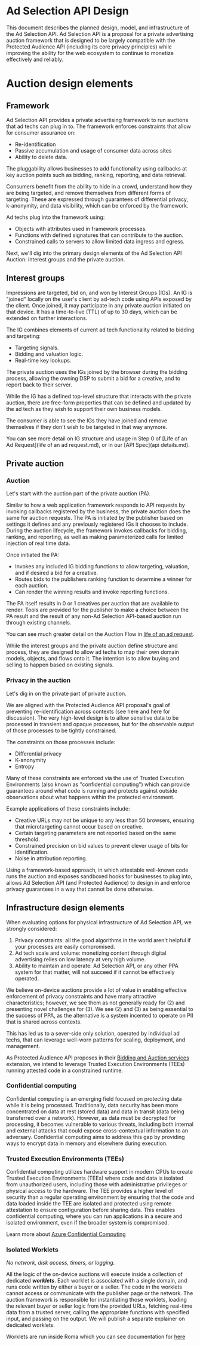 # Ad Selection API Design

This document describes the planned design, model, and infrastructure of the Ad Selection API. Ad Selection API is a proposal for a private advertising auction framework that is designed to be largely compatible with the Protected Audience API (including its core privacy principles) while improving the ability for the web ecosystem to continue to monetize effectively and reliably.

# Auction design elements
## Framework

Ad Selection API provides a private advertising framework to run auctions that ad techs can plug in to. The framework enforces constraints that allow for consumer assurance on:
- Re-identification
- Passive accumulation and usage of consumer data across sites
- Ability to delete data.

The pluggability allows businesses to add functionality using callbacks at key auction points such as bidding, ranking, reporting, and data retrieval.

Consumers benefit from the ability to hide in a crowd, understand how they are being targeted, and remove themselves from different forms of targeting. These are expressed through guarantees of differential privacy, k-anonymity, and data visibility, which can be enforced by the framework.

Ad techs plug into the framework using:
- Objects with attributes used in framework processes.
- Functions with defined signatures that can contribute to the auction.
- Constrained calls to servers to allow limited data ingress and egress.

Next, we'll dig into the primary design elements of the Ad Selection API Auction: interest groups and the private auction.

## Interest groups

Impressions are targeted, bid on, and won by Interest Groups (IGs). An IG is "joined" locally on the user's client by ad-tech code using APIs exposed by the client. Once joined, it may participate in any private auction initiated on that device. It has a time-to-live (TTL) of up to 30 days, which can be extended on further interactions.

The IG combines elements of current ad tech functionality related to bidding and targeting:
- Targeting signals.
- Bidding and valuation logic.
- Real-time key lookups.

The private auction uses the IGs joined by the browser during the bidding process, allowing the owning DSP to submit a bid for a creative, and to report back to their server.

While the IG has a defined top-level structure that interacts with the private auction, there are free-form properties that can be defined and updated by the ad tech as they wish to support their own business models.

The consumer is able to see the IGs they have joined and remove themselves if they don't wish to be targeted in that way anymore.

You can see more detail on IG structure and usage in Step 0 of [Life of an Ad Request](life of an ad request.md), or in our [API Spec](api details.md).


## Private auction
### Auction

Let's start with the auction part of the private auction (PA).

Similar to how a web application framework responds to API requests by invoking callbacks registered by the business, the private auction does the same for auction requests. The PA is initiated by the publisher based on settings it defines and any previously registered IGs it chooses to include. During the auction lifecycle, the framework invokes callbacks for bidding, ranking, and reporting, as well as making parameterized calls for limited injection of real time data.

Once initiated the PA:
- Invokes any included IG bidding functions to allow targeting, valuation, and if desired a bid for a creative.
- Routes bids to the publishers ranking function to determine a winner for each auction.
- Can render the winning results and invoke reporting functions.

The PA itself results in 0 or 1 creatives per auction that are available to render. Tools are provided for the publisher to make a choice between the PA result and the result of any non-Ad Selection API-based auction run through existing channels.

You can see much greater detail on the Auction Flow in [life of an ad request](Life%20of%20an%20Ad%20request.md).

While the interest groups and the private auction define structure and process, they are designed to allow ad techs to map their own domain models, objects, and flows onto it. The intention is to allow buying and selling to happen based on existing signals.

### Privacy in the auction

Let's dig in on the private part of private auction.

We are aligned with the Protected Audience API proposal's goal of preventing re-identification across contexts (see here and here for discussion). The very high-level design is to allow sensitive data to be processed in transient and opaque processes, but for the observable output of those processes to be tightly constrained.

The constraints on those processes include:
- Differential privacy
- K-anonymity
- Entropy

Many of these constraints are enforced via the use of Trusted Execution Environments (also known as "confidential computing") which can provide guarantees around what code is running and protects against outside observations about what happens within the protected environment.

Example applications of these constraints include:
- Creative URLs may not be unique to any less than 50 browsers, ensuring that microtargeting cannot occur based on creative.
- Certain targeting parameters are not reported based on the same threshold.
- Constrained precision on bid values to prevent clever usage of bits for identification.
- Noise in attribution reporting.

Using a framework-based approach, in which attestable well-known code runs the auction and exposes sandboxed hooks for businesses to plug into, allows Ad Selection API (and Protected Audience) to design in and enforce privacy guarantees in a way that cannot be done otherwise.


## Infrastructure design elements

When evaluating options for physical infrastructure of Ad Selection API, we strongly considered:
1. Privacy constraints: all the good algorithms in the world aren't helpful if your processes are easily compromised.
1. Ad tech scale and volume: monetizing content through digital advertising relies on low latency at very high volume.
1. Ability to maintain and operate: Ad Selection API, or any other PPA system for that matter, will not succeed if it cannot be effectively operated.

We believe on-device auctions provide a lot of value in enabling effective enforcement of privacy constraints and have many attractive characteristics; however, we see them as not generally ready for (2) and presenting novel challenges for (3). We see (2) and (3) as being essential to the success of PPA, as the alternative is a system incented to operate on PII that is shared across contexts.

This has led us to a sever-side only solution, operated by individual ad techs, that can leverage well-worn patterns for scaling, deployment, and management.

As Protected Audience API proposes in their [Bidding and Auction services](https://github.com/privacysandbox/fledge-docs/blob/main/bidding_auction_services_api.md) extension, we intend to leverage Trusted Execution Environments (TEEs) running attested code in a constrained runtime.

### Confidential computing
Confidential computing is an emerging field focused on protecting data while it is being processed. Traditionally, data security has been more concentrated on data at rest (stored data) and data in transit (data being transferred over a network). However, as data must be decrypted for processing, it becomes vulnerable to various threats, including both internal and external attacks that could expose cross-contextual information to an adversary. Confidential computing aims to address this gap by providing ways to encrypt data in memory and elsewhere during execution.

### Trusted Execution Environments (TEEs)
Confidential computing utilizes hardware support in modern CPUs to create Trusted Execution Environments (TEEs) where code and data is isolated from unauthorized users, including those with administrative privileges or physical access to the hardware.  The TEE provides a higher level of security than a regular operating environment by ensuring that the code and data loaded inside the TEE are isolated and protected using remote attestation to ensure configuration before sharing data. This enables confidential computing, where you can run applications in a secure and isolated environment, even if the broader system is compromised.

Learn more about [Azure Confidential Computing](https://azure.microsoft.com/en-us/solutions/confidential-compute/#overview)

### Isolated Worklets
_No network, disk access, timers, or logging._

All the logic of the on-device auctions will execute inside a collection of dedicated **_worklets_**.  Each worklet is associated with a single domain, and runs code written by either a buyer or a seller.  The code in the worklets cannot access or communicate with the publisher page or the network.  The auction framework is responsible for instantiating those worklets, loading the relevant buyer or seller logic from the provided URLs, fetching real-time data from a trusted server, calling the appropriate functions with specified input, and passing on the output.  We will publish a separate explainer on dedicated worklets.

Worklets are run inside Roma which you can see documentation for [here](https://github.com/privacysandbox/fledge-docs/blob/main/bidding_auction_services_system_design.md#roma)

